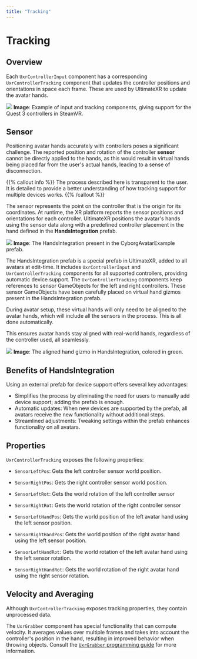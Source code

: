 ```yaml
---
title: "Tracking"
---
```


# Tracking

## Overview

Each `UxrControllerInput` component has a corresponding `UxrControllerTracking` component that updates the controller positions and orientations in space each frame. These are used by UltimateXR to update the avatar hands.

![](/media/docs/programming-guide/input/tracking/InputTrackingComponents.png)
**Image**: Example of input and tracking components, giving support for the Quest 3 controllers in SteamVR.

## Sensor

Positioning avatar hands accurately with controllers poses a significant challenge. The reported position and rotation of the controller **sensor** cannot be directly applied to the hands, as this would result in virtual hands being placed far from the user's actual hands, leading to a sense of disconnection.

{{% callout info %}}
The process described here is transparent to the user. It is detailed to provide a better understanding of how tracking support for multiple devices works.
{{% /callout %}}

The sensor represents the point on the controller that is the origin for its coordinates. At runtime, the XR platform reports the sensor positions and orientations for each controller.
UltimateXR positions the avatar's hands using the sensor data along with a predefined controller placement in the hand defined in the **HandsIntegration** prefab.

![](/media/docs/programming-guide/input/tracking/HandsIntegrationExample.png)
**Image**: The HandsIntegration present in the CyborgAvatarExample prefab.

The HandsIntegration prefab is a special prefab in UltimateXR, added to all avatars at edit-time. It includes `UxrControllerInput` and `UxrControllerTracking` components for all supported controllers, providing automatic device support.
The `UxrControllerTracking` components keep references to sensor GameObjects for the left and right controllers. These sensor GameObjects have been carefully placed on virtual hand gizmos present in the HandsIntegration prefab.

During avatar setup, these virtual hands will only need to be aligned to the avatar hands, which will include all the sensors in the process. This is all done automatically.

This ensures avatar hands stay aligned with real-world hands, regardless of the controller used, all seamlessly.

![](/media/docs/programming-guide/input/tracking/HandsIntegrationAlign.png)
**Image**: The aligned hand gizmo in HandsIntegration, colored in green.

## Benefits of HandsIntegration

Using an external prefab for device support offers several key advantages:

- Simplifies the process by eliminating the need for users to manually add device support; adding the prefab is enough.
- Automatic updates: When new devices are supported by the prefab, all avatars receive the new functionality without additional steps.
- Streamlined adjustments: Tweaking settings within the prefab enhances functionality on all avatars.

## Properties

`UxrControllerTracking` exposes the following properties:

- `SensorLeftPos`: Gets the left controller sensor world position.
- `SensorRightPos`: Gets the right controller sensor world position.
- `SensorLeftRot`: Gets the world rotation of the left controller sensor
- `SensorRightRot`: Gets the world rotation of the right controller sensor

- `SensorLeftHandPos`: Gets the world position of the left avatar hand using the left sensor position.
- `SensorRightHandPos`: Gets the world position of the right avatar hand using the left sensor position.
- `SensorLeftHandRot`: Gets the world rotation of the left avatar hand using the left sensor rotation.
- `SensorRightHandRot`: Gets the world rotation of the right avatar hand using the right sensor rotation.

## Velocity and Averaging

Although `UxrControllerTracking` exposes tracking properties, they contain unprocessed data.

The `UxrGrabber` component has special functionality that can compute velocity. It averages values over multiple frames and takes into account the controller's position in the hand, resulting in improved behavior when throwing objects.
Consult the  [`UxrGrabber` programming guide](/docs/programming-guide/manipulation-uxrgrabber) for more information.